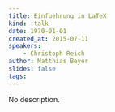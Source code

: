 ```yaml
---
title: Einfuehrung in LaTeX
kind: :talk
date: 1970-01-01
created_at: 2015-07-11
speakers:
    - Christoph Reich
author: Matthias Beyer
slides: false
tags:
---
```


No description.
